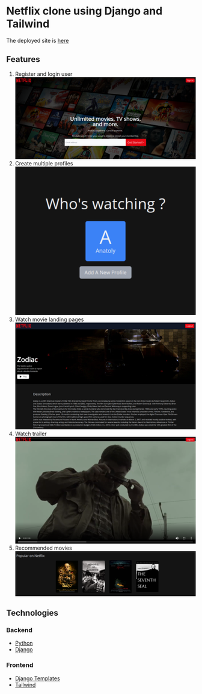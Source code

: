 # Netflix clone using Django and Tailwind
The deployed site is [here](https://boronilov-netflix-clone.herokuapp.com/)

## Features
1. Register and login user
![Landing page](https://github.com/aboronilov/netflix_clone/blob/master/static/netflix-1.png)
2. Create multiple profiles
![Profiles](https://github.com/aboronilov/netflix_clone/blob/master/static/netflix-4.png)
3. Watch movie landing pages
![Landing page](https://github.com/aboronilov/netflix_clone/blob/master/static/netflix-2.png)
4. Watch trailer
![Trailer](https://github.com/aboronilov/netflix_clone/blob/master/static/netflix-5.png)
5. Recommended movies
![Recommended](https://github.com/aboronilov/netflix_clone/blob/master/static/netflix-3.png)


## Technologies
### Backend
* [Python](https://www.python.org/)
* [Django](https://www.djangoproject.com/)

### Frontend
* [Django Templates](https://docs.djangoproject.com/en/4.0/ref/templates/language/)
* [Tailwind](https://tailwindcss.com/)

